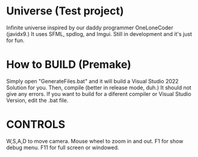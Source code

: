# Universe (Test project)
Infinite universe inspired by our daddy programmer OneLoneCoder (javidx9.) It uses SFML, spdlog, and Imgui. Still in development and it's just for fun.
# How to BUILD (Premake)
Simply open "GenerateFiles.bat" and it will build a Visual Studio 2022 Solution for you. Then, compile (better in release mode, duh.) It should not give any errors. If you want to build for a diferent compiler or Visual Studio Version, edit the .bat file.
# CONTROLS
W,S,A,D to move camera. Mouse wheel to zoom in and out. F1 for show debug menu. F11 for full screen or windowed. 
